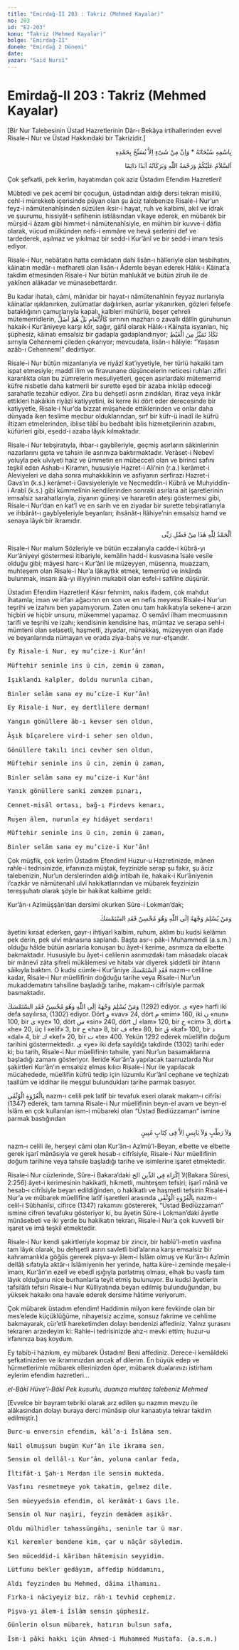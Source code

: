 ```yaml
---
title: "Emirdağ-II 203 : Takriz (Mehmed Kayalar)"
no: 203
id: "E2-203"
konu: "Takriz (Mehmed Kayalar)"
bolge: "Emirdağ-II"
donem: "Emirdağ 2 Dönemi"
date: 
yazar: "Said Nursî"
---
```


# Emirdağ-II 203 : Takriz (Mehmed Kayalar)

<p class="takdim">[Bir Nur Talebesinin Üstad Hazretlerinin Dâr-ı Bekâya irtihallerinden evvel Risale-i Nur ve Üstad Hakkındaki bir Takrizidir.]</p>

<p class="arabic" dir="rtl" title="Meal: “Subhân Allah’ın adıyla” * “Hiçbir şey yoktur ki O'nu hamd ile tesbih etmesin” [İsrâ 17:44]">بِاسْمِهِ سُبْحَانَهُ * وَاِنْ مِنْ شَىْءٍ اِلاَّ يُسَبِّحُ بِحَمْدِهِ</p>

<p class="arabic" dir="rtl" title="Meal: “Allah’ın selâmı, rahmeti ve bereketleri, ebedî ve dâimî olarak üzerinize olsun.”">اَلسَّلاَمُ عَلَيْكُمْ وَرَحْمَةُ اللّٰهِ وَبَرَكَاتُهُ اَبَدًا دَائِمًا</p>

Çok şefkatli, pek kerîm, hayatımdan çok aziz Üstadım Efendim Hazretleri!

Mübtedi ve pek acemî bir çocuğun, üstadından aldığı dersi tekrarı misillû, cehl-i mürekkeb içerisinde pûyan olan şu âciz talebenize Risale-i Nur’un feyz-i nâmütenahîsinden süzülen iksir-i hayat, ruh ve kalbimi, akıl ve idrak ve şuurumu, hissiyât-ı sefihenin istilâsından vikaye ederek, en mübarek bir mürşid-i âzam gibi himmet-i nâmütenahîsiyle, en mühim bir kuvve-i dâfia olarak, vücud mülkünden nefs-i emmâre ve hevâ şerlerini def ve tardederek, aşılmaz ve yıkılmaz bir sedd-i Kur’ânî ve bir sedd-i imanı tesis ediyor.

Risale-i Nur, nebâtatın hatta cemâdatın dahi lisân-ı hâlleriyle olan tesbihatını, kâinatın medâr-ı mefhareti olan lisân-ı Âdemle beyan ederek Hâlık-ı Kâinat’a takdim etmesinden Risale-i Nur bütün mahlukât ve bütün zîruh ile de yakînen alâkadar ve münasebettardır.

Bu kadar ihatalı, câmi, mânidar bir hayat-ı nâmütenahînin feyyaz nurlarıyla kâinatlar ışıklanırken, zulümatlar dağılırken, asırlar yıkanırken, gözleri felsefe bataklığının çamurlarıyla kapalı, kalbleri mühürlü, beşer çehreli mütemerridlerin, <span class="arabic" dir="rtl" title="Meal: “Hayvan gibi, hattâ daha da aşağıdırlar.” A’râf Sûresi, 7:179">كَالْأَنْعَامِ بَلْ هُمْ اَضَلُّ</span> sırrının mazharı o zavallı dâllîn güruhunun hakaik‑i Kur’âniyeye karşı kör, sağır, gâfil olarak Hâlık-ı Kâinata isyanları, hiç şüphesiz, kâinatı emsalsiz bir gadapla gadaplandırıyor; <span class="arabic" dir="rtl" title="Meal: “Neredeyse öfkeden parçalanacak” Mülk Sûresi, 67:8">تَكَادُ تَمَيَّزُ مِنَ الْغَيْظِ</span> sırrıyla Cehennemi çileden çıkarıyor; mevcudata, lisân-ı hâliyle: “Yaşasın azâb-ı Cehennem!” dedirtiyor.

Risale-i Nur bütün mizanlarıyla ve riyâzî kat’iyyetiyle, her türlü hakaiki tam ispat etmesiyle; maddî ilim ve firavunane düşüncelerin neticesi ruhları zifiri karanlıkta olan bu zümrelerin mesuliyetleri, geçen asırlardaki mütemerrid küfre nisbetle daha katmerli bir surette eşed bir azaba inkılâp edeceği sarahatle tezahür ediyor. Zira bu dehşetli asrın zındıkları, itiraz veya inkâr ettikleri hakâikin riyâzî katiyyetini, iki kerre iki dört eder derecesinde bir katiyyetle, Risale‑i Nur’da bizzat müşahede ettiklerinden ve onlar daha dünyada iken teslime mecbur olduklarından, sırf bir küfr-ü inadî ile küfrü iltizam etmelerinden, iblise tâbî bu bedbaht iblis hizmetçilerinin azabını, küfürleri gibi, eşedd-i azaba lâyık kılmaktadır.

Risale-i Nur tebşiratıyla, ihbar-ı gaybîleriyle, geçmiş asırların sâkinlerinin nazarlarını gıpta ve tahsin ile asrımıza baktırmaktadır. Verâset-i Nebevî yoluyla pek ulviyeti haiz ve ümmetin en mübecceli olan ve birinci safını teşkil eden Ashab-ı Kiramın, hususiyle Hazret-i Ali’nin (r.a.) kerâmet-i Aleviyeleri ve daha sonra muhakkikînin ve asfiyanın serfirazı Hazret-i Gavs’ın (k.s.) kerâmet-i Gavsiyeleriyle ve Necmeddîn-i Kübrâ ve Muhyiddîn-i Arabî (k.s.) gibi kümmelînin kendilerinden sonraki asırlara ait işaretlerinin emsalsiz sarahatlarıyla, ziyanın güneşi ve hararetin ateşi göstermesi gibi, Risale-i Nur’dan en kat’î ve en sarih ve en ziyadar bir surette tebşiratlarıyla ve ihbârât-ı gaybîyeleriyle beyanları; ihsânât-ı İlâhiye’nin emsalsiz hamd ve senaya lâyık bir ikramıdır.

<p class="arabic" dir="rtl" title="Meal: “Elhamdulillah, bu Rabbimin bir fazlıdır.”">اَلْحَمْدُ لِلّٰهِ هٰذَا مِنْ فَضْلِ رَبِّى</p>

Risale-i Nur malum Sözleriyle ve bütün eczalarıyla cadde-i kübrâ-yı Kur’âniyeyi göstermesi itibariyle, kemâlin hadd-i kusvasına îsale vesile olduğu gibi; mâyesi harc-ı Kur’ânî ile müzeyyen, müsenna, muazzam, muhteşem olan Risale-i Nur’a lâkaytlık etmek, temerrüd ve inkârda bulunmak, insanı âlâ-yı illiyyînin mukabili olan esfel-i safilîne düşürür.

Üstadım Efendim Hazretleri! Kásır fehmim, nakıs ifadem, çok mahdut ihatamla; iman ve irfan ağacının en son ve en nefis meyvesi Risale-i Nur’un teşrihi ve izahını ben yapamıyorum. Zaten onu tam hakikatıyla sekene-i arzın hiçbiri ve hiçbir unsuru, mükemmel yapamaz. O semâvî ilham mecmuasının tarifi ve teşrihi ve izahı; kendisinin kendisine has, mümtaz ve serapa sehl-i mümteni olan selasetli, haşmetli, ziyadar, münakkaş, müzeyyen olan ifade ve beyanlarında nümayan ve orada ziya-bahş ve nur-efşandır.

<pre>
Ey Risale-i Nur, ey mu’cize-i Kur’ân!
 
Müftehir seninle ins ü cin, zemin ü zaman,
 
Işıklandı kalpler, doldu nurunla cihan,
 
Binler selâm sana ey mu’cize-i Kur’ân!
</pre>

<pre>
Ey Risale-i Nur, ey dertlilere derman!
 
Yangın gönüllere âb-ı kevser sen oldun,
 
Âşık bîçarelere vird-i seher sen oldun,
 
Gönüllere takılı inci cevher sen oldun,
</pre>

<pre>
Müftehir seninle ins ü cin, zemin ü zaman,
 
Binler selâm sana ey mu’cize-i Kur’ân!
</pre>

<pre>
Yanık gönüllere sanki zemzem pınarı,
 
Cennet-misâl ortası, bağ-ı Firdevs kenarı,
 
Ruşen âlem, nurunla ey hidâyet serdarı!
</pre>

<pre>
Müftehir seninle ins ü cin, zemin ü zaman,
 
Binler selâm sana ey mu’cize-i Kur’ân!
</pre>

Çok müşfik, çok kerîm Üstadım Efendim! Huzur-u Hazretinizde, mânen rahle-i tedrisinizde, irfanınıza müştak, feyzinizle serap şu fakir, şu âciz talebenizin, Nur’un derslerinden aldığı intibah ile, hakaik-i Kur’âniyenin i’cazkâr ve nâmütenahî ulvî hakikatlarından ve mübarek feyzinizin tereşşuhatı olarak şöyle bir hakikat kalbime geldi:

Kur’ân-ı Azîmüşşân’dan dersimi okurken Sûre-i Lokman’dak;

<p class="arabic" dir="rtl" title="Meal: “İyi davranışlar içinde kendini bütünüyle Allah’a veren kimse, (gerçekten en sağlam kulpa) yapışmıştır.” [Lokman Sûresi, 31:22]">وَمَنْ يُسْلِمَ وَجْهَهُ اِلَى اللّٰهِ وَهُوَ مُحْسِنٌ فَقَدِ السْتَمْسَكَ</p>

âyetini kıraat ederken, gayr-ı ihtiyarî kalbim, ruhum, aklım bu kudsi kelâmın pek derin, pek ulvî mânasına saplandı. Başta asr-ı pâk-i Muhammedî (a.s.m.) olduğu hâlde bütün asırlarla konuşan bu âyet-i kerime, asrımıza da elbette bakmaktadır. Hususiyle bu âyet-i celilenin asrımızdaki tam mâsadakı olacak bir mânevî zâta şifreli mükâlemesi ve hitabı var diyerek şiddetli bir ihtarın sâikıyla baktım. O kudsi cümle-i Kur’âniye <span class="arabic" dir="rtl" title="Meal: “Yapışmıştır.”">فَقَدِ السْتَمْسَكَ</span> nazm-ı celiline kadar, Risale-i Nur müellifinin doğduğu tarihe veya Risale-i Nur’un mukaddematını tahsiline başladığı tarihe, makam-ı cifrîsiyle parmak basmaktadır.

<span class="arabic" dir="rtl" title="Meal: “İyi davranışlar içinde kendini bütünüyle Allah’a veren kimse, (gerçekten en sağlam kulpa) yapışmıştır.”">وَمَنْ يُسْلِمَ وَجْهَهُ اِلَى اللّٰهِ وَهُوَ مُحْسِنٌ فَقَدِ السْتَمْسَكَ</span> (1292) ediyor. <span class="arabic" dir="rtl" title="">ى</span> «ye» harfi iki defa sayılırsa, (1302) ediyor. Dört <span class="arabic" dir="rtl" title="">و</span> «vav» 24, dört <span class="arabic" dir="rtl" title="">م</span> «mim» 160, iki <span class="arabic" dir="rtl" title="">ن</span> «nun» 100, bir <span class="arabic" dir="rtl" title="">ى</span> «ye» 10, dört <span class="arabic" dir="rtl" title="">س</span> «sin» 240, dört <span class="arabic" dir="rtl" title="">ل</span> «lam» 120, bir <span class="arabic" dir="rtl" title="">ج</span> «cim» 3, dört <span class="arabic" dir="rtl" title="">ﻫ</span> «he» 20, üç <span class="arabic" dir="rtl" title="">ا</span> «elif» 3, bir <span class="arabic" dir="rtl" title="">ح</span> «ha» 8, bir <span class="arabic" dir="rtl" title="">ف</span> «fe» 80, bir <span class="arabic" dir="rtl" title="">ق</span> «kaf» 100, bir <span class="arabic" dir="rtl" title="">د</span> «dal» 4, bir <span class="arabic" dir="rtl" title="">ك</span> «kef» 20, bir <span class="arabic" dir="rtl" title="">ت</span> «te» 400. Yekün 1292 ederek müellifin doğum tarihini göstermektedir. <span class="arabic" dir="rtl" title="">ى</span> «ye» iki defa sayıldığı takdirde (1302) tarihi eder ki; bu tarih, Risale-i Nur müellifinin tahsile, yani Nur’un basamaklarına başladığı zamanı gösteriyor. İleride Kur’ân’a yapılacak taarruzlarda Nur şakirtleri Kur’ân’ın emsalsiz elmas kılıcı Risale-i Nur ile yapılacak mücahedede, müellifin küfrü tedip için lüzumlu Kur’ânî cephane ve teçhizatı taallüm ve iddihar ile meşgul bulundukları tarihe parmak basıyor.

<span class="arabic" dir="rtl" title="Meal: “En sağlam kulpa..”">بِالْعُرْوَةِ الْوُثْقٰى</span> nazm-ı celili pek latîf bir tevafuk eseri olarak makam-ı cifrîsi (1347) ederek, tam tamına Risale-i Nur müellifinin beyn-el avam ve beyn-el İslâm en çok kullanılan ism-i mübareki olan “Üstad Bediüzzaman” ismine parmak bastığından

<p class="arabic" dir="rtl" title="Meal: “Ne yaş ne kuru birşey yoktur ki Kitab-ı Mübin’de olmasın.” [En’âm Sûresi, 6:59]">وَلاَ رَطْبٍ وَلاَ يَابِسٍ اِلاَّ فِى كِتَابٍ مُبِينٍ</p>

nazm-ı celili ile, herşeyi câmi olan Kur’ân-ı Azîmü’l-Beyan, elbette ve elbette gerek işarî mânâsıyla ve gerek hesab-ı cifrîsiyle, Risale-i Nur müellifinin doğum tarihine veya tahsile başladığı tarihe ve isimlerine işaret etmektedir.

Risale‑i Nur cüzlerinde, Sûre-i Bakara’daki <span class="arabic" dir="rtl" title="Meal: “Dinde zorlama yoktur.”">لاَ اِكْرَاهَ فِى الدِّينِ الخ</span>(Bakara Sûresi, 2:256) âyet-i kerimesinin hakikatli, hikmetli, muhteşem tefsiri; işarî mânâ ve hesab-ı cifrîsiyle beyan edildiğinden, o hakîkatlı ve haşmetli tefsirin Risale-i Nur’a ve mübarek müellifine latîf işaretleri arasında <span class="arabic" dir="rtl" title="">بِالْعُرْوَةِ الْوُثْقٰى</span> nazm-ı celil-i Sübhanîsi, cifirce (1347) rakamını göstererek, “Üstad Bediüzzaman” ismine cifren tevafuku gösteriyor ki, bu âyetin Sûre-i Lokman’daki âyetle münâsebeti ve iki yerde bu hakikatın tekrarı, Risale-i Nur’a çok kuvvetli bir işaret ve imâ teşkil etmektedir.

Risale-i Nur kendi şakirtleriyle kopmaz bir zincir, bir hablü’l-metin vasfına tam lâyık olarak, bu dehşetli asrın savletli bid’alarına karşı emsalsiz bir kahramanlıkla göğüs gererek pişva-yı âlem-i İslâm olmuş ve Kur’ân-ı Azîmin dellâlı sıfatıyla aktâr-ı İslâmiyenin her yerinde, hatta küre-i zeminde meşale-i imanı, Kur’ân’ın ezelî ve ebedî ışığıyla parlatmış olması, elhak bu vasfa tam lâyık olduğunu nice burhanlarla teyit etmiş bulunuyor. Bu kudsi âyetlerin tafsilâtlı tefsiri Risale-i Nur Külliyatında beyan edilmiş bulunduğundan, bu yüksek hakaikı ona havale ederek dersime hâtime veriyorum.

Çok mübarek üstadım efendim! Haddimin milyon kere fevkinde olan bir mes’elede küçüklüğüme, nihayetsiz aczime, sonsuz fakrime ve cehlime bakmayarak, cür’etli hareketimden dolayı bendenizi affediniz. Yalnız şurasını tekraren arzedeyim ki: Rahle-i tedrisinizde ahz-ı mevki ettim; huzur-u irfanınıza baş koydum.

Ey tabib-i hazıkım, ey mübarek Üstadım! Beni affediniz. Derece-i kemâldeki şefkatinizden ve ikramınızdan ancak af dilerim. En büyük edep ve hürmetlerimle mübarek ellerinizden öper, mübarek dualarınızı istirham eylerim efendim hazretleri...

*el-Bâkî Hüve’l-Bâkî*
*Pek kusurlu, duanıza muhtaç talebeniz*
*Mehmed*

<p class="takdim">[Evvelce bir bayram tebriki olarak arz edilen şu nazmın mevzu ile alâkasından dolayı buraya derci münâsip olur kanaatıyla tekrar takdim edilmiştir.]</p>

<pre>
Burc-u enversin efendim, kâl’a-i İslâma sen.
 
Nail olmuşsun bugün Kur’ân ile ikrama sen.
</pre>

<pre>
Sensin ol dellâl-ı Kur’ân, yoluna canlar feda,
 
İltifât-ı Şah-ı Merdan ile sensin mukteda.
</pre>

<pre>
Vasfını resmetmeye yok takatim, gelmez dile.
 
Sen müeyyedsin efendim, ol kerâmât-ı Gavs ile.
</pre>

<pre>
Sensin ol Nur naşiri, feyzin demâdem aşikâr.
 
Oldu mülhidler tahassüngâhı, seninle tar ü mar.
</pre>

<pre>
Kıl keremler bendene kim, çar u nâçâr söyledim.
 
Sen müceddid-i kâriban hâtemisin seyyidim.
</pre>

<pre>
Lütfunu bekler gedâyım, affedip hüddamını,
 
Aldı feyzinden bu Mehmed, dâima ilhamını.
</pre>

<pre>
Fırka-i nâciyeyiz biz, râh-ı tevhid cephemiz.
 
Pişva-yı âlem-i İslâm sensin şüphesiz.
</pre>

<pre>
Günlerin olsun mübarek, hatırın bulsun safa,
 
İsm-i pâki hakkı içün Ahmed-i Muhammed Mustafa. (a.s.m.)
</pre>

